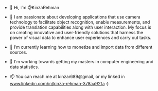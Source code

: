 - 👋 Hi, I’m @KinzaRehman
- 👀 I am passionate about developing applications that use camera technology
to facilitate object recognition, enable measurements, and provide
translation capabilities along with user interaction. My focus is on creating 
innovative and user-friendly solutions that harness the power of visual data
to enhance user experiences and carry out tasks.

- 🌱 I’m currently learning how to monetize and import data from different sources.
- 💞️ I'm working towards getting my masters in computer engineering and data statistics. 
- 📫 You can reach me at kinzar689@gmail, or my linked in www.linkedin.com/in/kinza-rehman-378aa921a :) 

<!---
KinzaRehman/KinzaRehman is a ✨ special ✨ repository because its `README.md` (this file) appears on your GitHub profile.
You can click the Preview link to take a look at your changes.
--->
